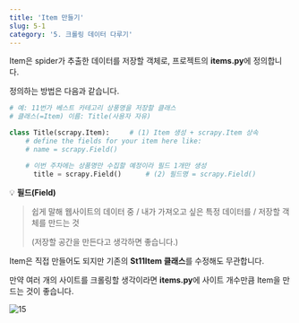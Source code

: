 ```yaml
---
title: 'Item 만들기'
slug: 5-1
category: '5. 크롤링 데이터 다루기'
---
```

  
Item은 spider가 추출한 데이터를 저장할 객체로, 프로젝트의 **items.py**에 정의합니다.

정의하는 방법은 다음과 같습니다.

```python
# 예: 11번가 베스트 카테고리 상풍명을 저장할 클래스
# 클래스(=Item) 이름: Title(사용자 자유)

class Title(scrapy.Item):     # (1) Item 생성 + scrapy.Item 상속
    # define the fields for your item here like:
    # name = scrapy.Field()

  	# 이번 주차에는 상품명만 수집할 예정이라 필드 1개만 생성   
	  title = scrapy.Field()      # (2) 필드명 = scrapy.Field()
```

💡 **필드(Field)**
> 쉽게 말해 웹사이트의 데이터 중 / 내가 가져오고 싶은 특정 데이터를 / 저장할 객체를 만드는 것
>    
> (저장할 공간을 만든다고 생각하면 좋습니다.)

Item은 직접 만들어도 되지만 기존의 **St11Item 클래스**를 수정해도 무관합니다.

만약 여러 개의 사이트를 크롤링할 생각이라면 **items.py**에 사이트 개수만큼 Item을 만드는 것이 좋습니다.

![15](/scrapy/5-1/15.png)
